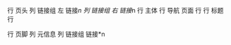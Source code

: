 行 页头 
    列 链接组 左
        链接*n
    列 链接组 右
        链接*n
行 主体
    行 导航 页面
    行 
        行 标题
        行
            
行 页脚
    列 元信息
    列 链接组
        链接*n
    